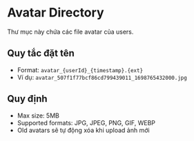 # Avatar Directory

Thư mục này chứa các file avatar của users.

## Quy tắc đặt tên
- Format: `avatar_{userId}_{timestamp}.{ext}`
- Ví dụ: `avatar_507f1f77bcf86cd799439011_1698765432000.jpg`

## Quy định
- Max size: 5MB
- Supported formats: JPG, JPEG, PNG, GIF, WEBP
- Old avatars sẽ tự động xóa khi upload ảnh mới
